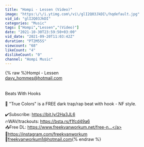 ```yaml
---
title: "Hompi - Lessen (Video)"
image: "https:\/\/i.ytimg.com\/vi\/glI2Q03JkDI\/hqdefault.jpg"
vid_id: "glI2Q03JkDI"
categories: "Music"
tags: ["Hompi","Lessen","(Video)"]
date: "2021-10-30T23:59:50+03:00"
vid_date: "2021-09-20T11:03:42Z"
duration: "PT2M55S"
viewcount: "68"
likeCount: "4"
dislikeCount: "0"
channel: "Hompi Music"
---
```

{% raw %}Hompi - Lessen<br />davy_hommes@hotmail.com<br /><br /><br />Beats With Hooks<br /><br />🐍 &quot;True Colors&quot; is a FREE dark trap/rap beat with hook - NF style. <br /><br />✔️Subscribe: <a rel="nofollow" target="blank" href="https://bit.ly/2Ha3JL6">https://bit.ly/2Ha3JL6</a><br />🔥WAV/trackouts: <a rel="nofollow" target="blank" href="https://bsta.rs/f1fcd49a6">https://bsta.rs/f1fcd49a6</a><br />📥Free DL: <a rel="nofollow" target="blank" href="https://www.freekvanworkum.net/free-n...">https://www.freekvanworkum.net/free-n...</a><br />🤳<a rel="nofollow" target="blank" href="https://instagram.com/freekvanworkum">https://instagram.com/freekvanworkum</a><br />📧freekvanworkum1@hotmail.com{% endraw %}
